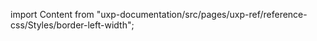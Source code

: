 
import Content from "uxp-documentation/src/pages/uxp-ref/reference-css/Styles/border-left-width";

<Content query="product=photoshop"/>
